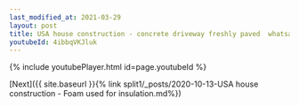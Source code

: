```yaml
---
last_modified_at: 2021-03-29
layout: post
title: USA house construction - concrete driveway freshly paved  whatsapp status
youtubeId: 4ibbqVKJluk
---
```


{% include youtubePlayer.html id=page.youtubeId %}

[Next]({{ site.baseurl }}{% link split1/_posts/2020-10-13-USA house construction - Foam used for insulation.md%})
